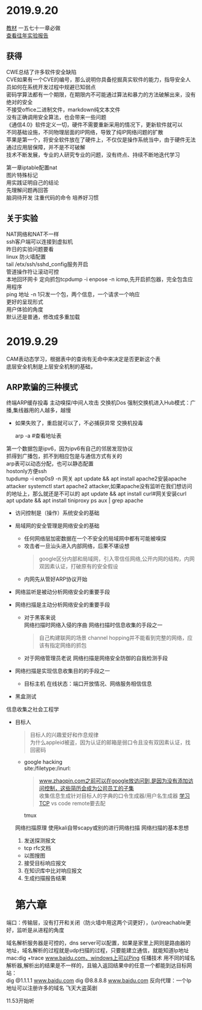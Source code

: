# 2019.9.20

[教材](https://c4pr1c3.github.io/cuc-ns/)
一五七十一章必做  
[查看往年实验报告](https://github.com/CUCCS)


## 获得

 CWE总结了许多软件安全缺陷  
 CVE如果有一个CVE的编号，那么说明你具备挖掘真实软件的能力，指导安全人员如何在系统开发过程中规避已知弱点   
 密码学算法都有一个期限，在期限内不可能通过算法和暴力的方法破解出来，没有绝对的安全  
 不接受office二进制文件，markdown纯文本文件  
 没有正确调用安全算法，也会带来一些问题  
 《通信4.0》软件定义一切，硬件不需要重新采用的情况下，更新软件就可以    
 不同基础设施，不同物理层面的IP网络，导致了纯IP网络问题的扩散  
苹果是第一个，将安全软件放在了硬件上，不仅仅是操作系统当中，由于硬件无法通过应用层保障，并不是不可破解  
技术不断发展，专业的人研究专业的问题，没有终点、持续不断地迭代学习  

第一章iptable配置nat  
图片特殊标记  
用实践证明自己的结论  
先理解问题再回答  
脑洞待开发
注重代码的命令
培养好习惯
## 关于实验
NAT网络和NAT不一样  
ssh客户端可以连接到虚拟机  
昨日的实验问题要看  
linux 防火墙配置  
tail /etx/ssh/sshd_config服务开启  
管道操作符让滚动可控  
本地回环网卡
定向抓包tcpdump  -i enpose -n icmp,先开启抓包器，完全包含应用程序  
ping 地址 -n 1只发一个包，两个信息，一个请求一个响应  
更好的呈现形式  
用户体验的角度  
默认还是普通，修改成多重加载

# 2019.9.29

CAM表动态学习，根据表中的查询有无命中来决定是否更新这个表  
底层安全机制是上层安全机制的基础，

## ARP欺骗的三种模式

终端ARP缓存投毒
  主动嗅探/中间人攻击
交换机Dos 
  强制交换机进入Hub模式：广播,集线器用的人越多，越慢
  * 如果失败了，重启就可以了，不必捕获异常
交换机投毒
     
     arp -a
     #查看地址表

第一个数据包是ipv6，因为ipv6有自己的邻居发现协议  
抓得到广播包，抓不到相应包是与通信方式有关的   
arp表可以动态分配，也可以静态配置  
hostonly方便ssh  
tupdump -i enp0s9 -n  网关
apt update && apt install apache2安装apache attacker
systemctl start apache2 attacker,如果apache没有监听在我们想访问的地址上，那么就还是不可以的
apt update && apt install curl#网关安装curl
apt update && apt install tiniproxy
ps aux | grep apache

- 访问控制是（操作）系统安全的基础
- 局域网的安全管理是网络安全的基础
  - 任何网络层加密数据在一个不安全的局域网中都有可能被嗅探
  - 攻击者一旦汕头进入内部网络，后果不堪设想
    > google区分内部和局域网，引入零信任网络,公开内网的结构，内网双因素认证，打破原有的安全假设
  - 内网先从管好ARP协议开始
- 网络监听是被动分析网络安全的重要手段
- 网络扫描是主动分析网络安全的重要手段
  - 对于黑客来说  
    网络扫描时网络入侵的序曲
    网络扫描时信息收集的手段之一
    >自己构建联网的场景
    >channel hopping并不能看到完整的网络，应该有指定网络的抓包
  - 对于网络管理员老说
    网络扫描是网络安全防御的自我检测手段

- 网络扫描是实现信息收集目的的手段之一
  - 目标主机
    在线状态：端口开放情况、网络服务相信信息

- 黑盒测试

信息收集之社会工程学
- 目标人
  >目标人的兴趣爱好和作息规律  
  >为什么appleid被盗，因为认证的邮箱是弱口令且没有双因素认证，找回密码
  - google hacking  
    site:/filetype:/inurl:  
    >www.zhaopin.com之前可以在google放访问到,是因为没有添加访问控制，这些简历会成为公司员工的子集  
    >收集信息生成针对目标人的字典的口令生成器/用户名生成器
    [学习TCP](https://tools/ietf/org/html/rfc1180?_blank)
    vs code remote要去配

    tmux

  网络扫描原理
  使用kali自带scapy或别的进行网络扫描
  网络扫描的基本思想
  1. 发送探测报文
  * tcp rfc文档
  * 以图搜图
  2. 接受目标响应报文
  3. 在知识库中比对响应报文
  4. 生成扫描报告结果

  # 第六章
  
端口：传输层，没有打开和关闭（防火墙中用这两个词更好），(un)reachable更好，监听是从进程的角度

域名解析服务器是可控的，dns server可以配置，如果是家里上网则是路由器的地址，域名解析的过程就是udp扫描的过程，只要能建立通信，就能知道Ip地址
mac:dig +trace www.baidu.com，windows上可以Ping
任播技术
用不同的域名解析器,解析出的结果是不一样的，且输入返回结果中的任意一个都能到达目标网站：  
dig @1.1.1.1 www.baidu.com
dig @8.8.8.8 www.baidu.com
反向代理：一个Ip地址可以注册许多的域名
飞天大盗英剧

11.53开始听